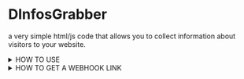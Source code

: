 # DInfosGrabber
a very simple html/js code that allows you to collect information about visitors to your website.


<details>
  <summary>HOW TO USE</summary>
  
- insert the code in your html environment, then replace the 'YOUR DISCORD WEBHOOK HERE' with your discord webhook.

- the webhook will send a message as soon as someone logs on to the website

</details>

<details>
  <summary>HOW TO GET A WEBHOOK LINK</summary></summary>
  
1. Go to the discord server where you want the info to be sent
2. go to the salon settings where the information will be sent and click on 'integrations', then, on 'webhooks'.
3. if you don't already have a webhook, as soon as you click on 'integrations', discord will create one for you. If you already have one, click on 'create a new webhook.
4. copy the webhook link

</details>

